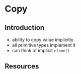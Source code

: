 # Copy



## Introduction

- ability to copy value implicitly
- all primitive types implement it
- can think of implicit `clone()`



## Resources
